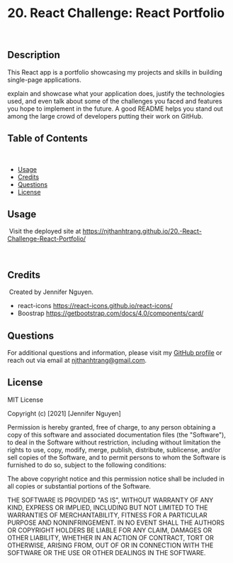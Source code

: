 # 20. React Challenge: React Portfolio
​
## Description 
​This React app is a portfolio showcasing my projects and skills  in building single-page applications.


explain and showcase what your application does, justify the technologies used, and even talk about some of the challenges you faced and features you hope to implement in the future. A good README helps you stand out among the large crowd of developers putting their work on GitHub.
​
​
## Table of Contents
​
* [Usage](#usage)
* [Credits](#credits)
* [Questions](#questions)
* [License](#license)
​
## Usage 
​
Visit the deployed site at https://njthanhtrang.github.io/20.-React-Challenge-React-Portfolio/

​
## Credits
​
Created by Jennifer Nguyen.

* react-icons https://react-icons.github.io/react-icons/
* Boostrap https://getbootstrap.com/docs/4.0/components/card/

## Questions
For additional questions and information, please visit my [GitHub profile](github.com/njthanhtrang/)
or reach out via email at njthanhtrang@gmail.com.​
​
## License
​MIT License

Copyright (c) [2021] [Jennifer Nguyen]

Permission is hereby granted, free of charge, to any person obtaining a copy
of this software and associated documentation files (the "Software"), to deal
in the Software without restriction, including without limitation the rights
to use, copy, modify, merge, publish, distribute, sublicense, and/or sell
copies of the Software, and to permit persons to whom the Software is
furnished to do so, subject to the following conditions:

The above copyright notice and this permission notice shall be included in all
copies or substantial portions of the Software.

THE SOFTWARE IS PROVIDED "AS IS", WITHOUT WARRANTY OF ANY KIND, EXPRESS OR
IMPLIED, INCLUDING BUT NOT LIMITED TO THE WARRANTIES OF MERCHANTABILITY,
FITNESS FOR A PARTICULAR PURPOSE AND NONINFRINGEMENT. IN NO EVENT SHALL THE
AUTHORS OR COPYRIGHT HOLDERS BE LIABLE FOR ANY CLAIM, DAMAGES OR OTHER
LIABILITY, WHETHER IN AN ACTION OF CONTRACT, TORT OR OTHERWISE, ARISING FROM,
OUT OF OR IN CONNECTION WITH THE SOFTWARE OR THE USE OR OTHER DEALINGS IN THE
SOFTWARE.